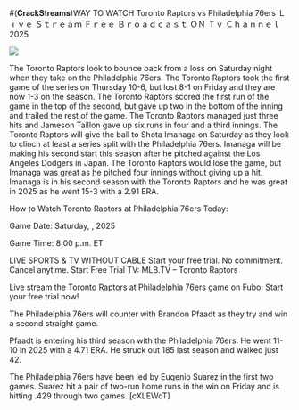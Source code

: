 #(𝐂𝐫𝐚𝐜𝐤𝐒𝐭𝐫𝐞𝐚𝐦𝐬)WAY TO WATCH Toronto Raptors vs Philadelphia 76ers Ｌｉｖｅ Ｓｔｒｅａｍ Ｆｒｅｅ Ｂｒｏａｄｃａｓｔ ＯＮ Ｔｖ Ｃｈａｎｎｅｌ  2025  
  
  
[![](https://i.imgur.com/qSNzIqt.png)](https://movie.rssnews.media/KXJWiUbg.php)  
  
The Toronto Raptors look to bounce back from a loss on Saturday night when they take on the Philadelphia 76ers. The Toronto Raptors took the first game of the series on Thursday 10-6, but lost 8-1 on Friday and they are now 1-3 on the season. The Toronto Raptors scored the first run of the game in the top of the second, but gave up two in the bottom of the inning and trailed the rest of the game. The Toronto Raptors managed just three hits and Jameson Taillon gave up six runs in four and a third innings. The Toronto Raptors will give the ball to Shota Imanaga on Saturday as they look to clinch at least a series split with the Philadelphia 76ers. Imanaga will be making his second start this season after he pitched against the Los Angeles Dodgers in Japan. The Toronto Raptors would lose the game, but Imanaga was great as he pitched four innings without giving up a hit. Imanaga is in his second season with the Toronto Raptors and he was great in 2025 as he went 15-3 with a 2.91 ERA.

How to Watch Toronto Raptors at Philadelphia 76ers Today:

Game Date: Saturday, , 2025

Game Time: 8:00 p.m. ET

LIVE SPORTS & TV WITHOUT CABLE
Start your free trial. No commitment. Cancel anytime.
Start Free Trial
TV: MLB.TV – Toronto Raptors

Live stream the Toronto Raptors at Philadelphia 76ers game on Fubo: Start your free trial now!

The Philadelphia 76ers will counter with Brandon Pfaadt as they try and win a second straight game.

Pfaadt is entering his third season with the Philadelphia 76ers. He went 11-10 in 2025 with a 4.71 ERA. He struck out 185 last season and walked just 42.

The Philadelphia 76ers have been led by Eugenio Suarez in the first two games. Suarez hit a pair of two-run home runs in the win on Friday and is hitting .429 through two games. [cXLEWoT]